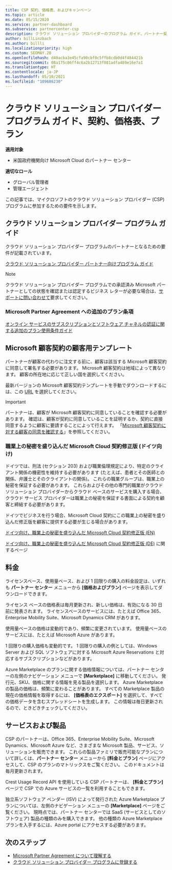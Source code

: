 ```yaml
---
title: CSP 契約、価格表、およびキャンペーン
ms.topic: article
ms.date: 05/15/2020
ms.service: partner-dashboard
ms.subservice: partnercenter-csp
description: クラウド ソリューション プロバイダーのプログラム ガイド、パートナー契約、顧客契約、料金表、プランへのリンクがあります。
author: billLinzbach
ms.author: billli
ms.localizationpriority: high
ms.custom: SEOMAY.20
ms.openlocfilehash: d40acba3e45cfa90cbf0c5ffb8cdb0d4f484421b
ms.sourcegitcommit: 08a175c06ff4c6a2b12713f081adfa489e16e7a1
ms.translationtype: HT
ms.contentlocale: ja-JP
ms.lasthandoff: 05/10/2021
ms.locfileid: "109686230"
---
```

# <a name="cloud-solution-provider-program-guide-agreements-price-lists-and-offers"></a>クラウド ソリューション プロバイダー プログラム ガイド、契約、価格表、プラン

**適用対象**

- 米国政府機関向け Microsoft Cloud のパートナー センター

**適切なロール**

- グローバル管理者
- 管理エージェント

この記事では、マイクロソフトのクラウド ソリューション プロバイダー (CSP) プログラムに参加するための要件を示します。

## <a name="cloud-solution-provider-program-guide"></a>クラウド ソリューション プロバイダー プログラム ガイド

クラウド ソリューション プロバイダー プログラムのパートナーとなるための要件が記載されています。

[クラウド ソリューション プロバイダー パートナー向けプログラム ガイド](https://go.microsoft.com/fwlink/p/?LinkId=617100)

>[!Note]
>クラウド ソリューション プロバイダー プログラムでの承認済み Microsoft パートナーとしての状態を確認または認定するビジネス レターが必要な場合は、[サポートに問い合わせて](https://partner.microsoft.com/pcv/servicerequests/create)要求してください。

### <a name="additional-offer-terms-to-the-microsoft-partner-agreement"></a>Microsoft Partner Agreement への追加のプラン条項

[オンライン サービスのサブスクリプションとソフトウェア チャネルの認証に関する追加のプラン使用条件ガイド](https://query.prod.cms.rt.microsoft.com/cms/api/am/binary/RE3NOo7)

## <a name="microsoft-customer-agreement-customer-templates"></a>Microsoft 顧客契約の顧客用テンプレート

パートナーが顧客の代わりに注文する前に、顧客は該当する Microsoft 顧客契約に同意して署名する必要があります。 Microsoft 顧客契約は地域によって異なります。 顧客の所在地に応じて正しい国を選択してください。

最新バージョンの Microsoft 顧客契約テンプレートを手動でダウンロードするには、この [URL](https://aka.ms/customeragreement) を選択してください。

>[!IMPORTANT]
>パートナーは、顧客が Microsoft 顧客契約に同意していることを確認する必要があります。 確認は、顧客が契約に同意していることを証明するか、契約に直接同意するように顧客に要請することによって行えます。 「[Microsoft 顧客契約に対する顧客の同意を確認する](confirm-customer-agreement.md)」を参照してください。

### <a name="professional-secrecy-amendment-to-the-microsoft-cloud-agreement-germany"></a>職業上の秘密を盛り込んだ Microsoft Cloud 契約修正版 (ドイツ向け)

ドイツでは、刑法 (セクション 203) および職業倫理規定により、特定のクライアント関係の機密性を維持する必要があります (たとえば、患者とその医師との関係、弁護士とそのクライアントの関係)。 これらの職業グループは、職業上の秘密を保証する必要があります。 これらおよびその他の専門的職業がクラウド ソリューション プロバイダーからクラウド ベースのサービスを購入する場合、クラウド サービス プロバイダーは職業上の秘密を保証する書面による契約を顧客と締結する必要があります。

ドイツでビジネスを行う場合、Microsoft Cloud 契約にこの職業上の秘密を盛り込んだ修正版を顧客に提供する必要が生じる場合があります。

[ドイツ向け、職業上の秘密を盛り込んだ Microsoft Cloud 契約修正版 (EN)](https://go.microsoft.com/fwlink/?linkid=2030827&clcid=0x409)

[ドイツ向け、職業上の秘密を盛り込んだ Microsoft Cloud 契約修正版 (DE)](https://go.microsoft.com/fwlink/?linkid=2030827&clcid=0x407) に関するページ

## <a name="pricing"></a>料金

ライセンスベース、使用量ベース、および 1 回限りの購入の料金設定は、いずれも **パートナー センター** メニューから **[価格およびプラン]** ページを表示してダウンロードできます。

ライセンス ベースの価格表は毎月更新され、新しい価格は、有効になる 30 日前に発表されます。 ライセンスベースのサービスには、たとえば Office 365、Enterprise Mobility Suite、Microsoft Dynamics CRM があります。 

使用量ベースの価格は変動的であり、頻繁に変更されています。 使用量ベースのサービスには、たとえば Microsoft Azure があります。

1 回限りの購入価格も変動的です。 1 回限りの購入の例としては、Windows Server および SQL ソフトウェアに対する Microsoft Azure Reservations と対応するサブスクリプションなどがあります。

Azure Marketplace のプランに関する価格情報については、パートナー センターの左側のナビゲーション メニューで **[Marketplace]** に移動してください。 発行元、SKU、価格に関する情報を見る製品を選択します。 Azure Marketplace の製品の価格は、頻繁に変わることがあります。 すべての Marketplace 製品の現在の価格情報を取得するには、 **[価格表のエクスポート]** を選択して、すべての価格データを含むスプレッドシートを生成します。 この情報は毎日更新されるので、ときどきチェックしてください。

## <a name="offers"></a>サービスおよび製品

CSP のパートナーは、Office 365、Enterprise Mobility Suite、Microsoft Dynamics、Microsoft Azure など、さまざまな Microsoft 製品、サービス、ソリューションを販売できます。 これらの製品ファミリで販売可能なプランについて詳しくは、**パートナー センター** メニューから **[料金とプラン]** ページにアクセスして、CSP のプランのマトリックスをご覧ください。 このドキュメントは毎月更新されます。

Crest Usage Record API を使用している CSP パートナーは、 **[料金とプラン]** ページで CSP での Azure サービスの一覧を利用することもできます。

独立系ソフトウェア ベンダー (ISV) によって発行された Azure Marketplace プランについては、左側のナビゲーション メニューの **[Marketplace]** ページをご覧ください。 現時点では、パートナー センターでは SaaS (サービスとしてのソフトウェア) 製品の種類のみを購入できます。 他の種類の Azure Marketplace プランを入手するには、Azure portal にアクセスする必要があります。

## <a name="next-steps"></a>次のステップ

- [Microsoft Partner Agreement について理解する](microsoft-partner-agreement.md)
- [クラウド ソリューション プロバイダー プログラムに登録する](enrolling-in-the-csp-program.md)
